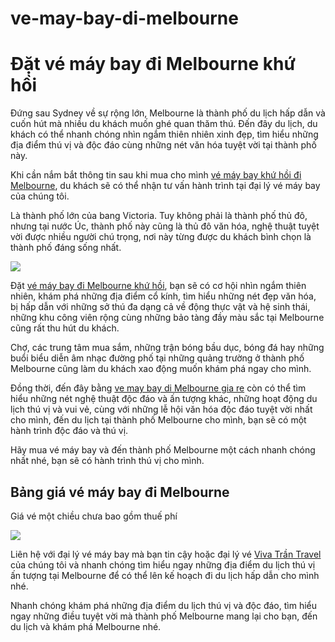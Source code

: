 # ve-may-bay-di-melbourne
<h1>Đặt vé máy bay đi Melbourne khứ hồi</h1>

Đứng sau Sydney về sự rộng lớn, Melbourne là thành phố du lịch hấp dẫn và cuốn hút mà nhiều du khách muốn ghé quan thăm thú. Đến đây du lịch, du khách có thể nhanh chóng nhìn ngắm thiên nhiên xinh đẹp, tìm hiểu những địa điểm thú vị và độc đáo cùng những nét văn hóa tuyệt vời tại thành phố này.

Khi cần nắm bắt thông tin sau khi mua cho mình <a href = "http://vivatrantravel.vn/ve-may-bay-di-melbourne.html">vé máy bay khứ hồi đi Melbourne</a>, du khách sẽ có thể nhận tư vấn hành trình tại đại lý vé máy bay của chúng tôi.

Là thành phố lớn của bang Victoria. Tuy không phải là thành phố thủ đô, nhưng tại nước Úc, thành phố này cũng là thủ đô văn hóa, nghệ thuật tuyệt vời được nhiều người chú trọng, nơi này từng được du khách bình chọn là thành phố đáng sống nhất.

<img src = "https://vemaybaychinaairlines.com/wp-content/uploads/2016/05/ve-may-bay-di-Melbourne.jpg" />

Đặt <a href = "https://vivatrantravel.com/ve-quoc-te/ve-may-bay-di-melbourne.html">vé máy bay đi Melbourne khứ hồi</a>, bạn sẽ có cơ hội nhìn ngắm thiên nhiên, khám phá những địa điểm cổ kính, tìm hiểu những nét đẹp văn hóa, bị hấp dẫn với những sở thú đa dạng cả về động thực vật và hệ sinh thái, những khu công viên rộng cùng những bảo tàng đầy màu sắc tại Melbourne cũng rất thu hút du khách.

Chợ, các trung tâm mua sắm, những trận bóng bầu dục, bóng đá hay những buổi biểu diễn âm nhạc đường phố tại những quảng trường ở thành phố Melbourne cũng làm du khách xao động muốn khám phá ngay cho mình.

Đồng thời, đến đây bằng <a href = "https://visaxuatnhapcanh.vn/ve-may-bay-di-melbourne.html">ve may bay di Melbourne gia re</a> còn có thể tìm hiểu những nét nghệ thuật độc đáo và ấn tượng khác, những hoạt động du lịch thú vị và vui vẻ, cùng với những lễ hội văn hóa độc đáo tuyệt vời nhất cho mình, đến du lịch tại thành phố Melbourne cho mình, bạn sẽ có một hành trình độc đáo và thú vị.

Hãy mua vé máy bay và đến thành phố Melbourne một cách nhanh chóng nhất nhé, bạn sẽ có hành trình thú vị cho mình.

<h2>Bảng giá vé máy bay đi Melbourne</h2>

Giá vé một chiều chưa bao gồm thuế phí

<img src = "https://vemaybaychinaairlines.com/wp-content/uploads/2016/05/ve-may-bay-di-Melbourne-1.jpg" />

Liên hệ với đại lý vé máy bay mà bạn tin cậy hoặc đại lý vé <a href = "http://vivatrantravel.vn/">Viva Trần Travel</a> của chúng tôi và nhanh chóng tìm hiểu ngay những địa điểm du lịch thú vị ấn tượng tại Melbourne để có thể lên kế hoạch đi du lịch hấp dẫn cho mình nhé.

Nhanh chóng khám phá những địa điểm du lịch thú vị và độc đáo, tìm hiểu ngay những điều tuyệt vời mà thành phố Melbourne mang lại cho bạn, đến du lịch và khám phá Melbourne nhé.

